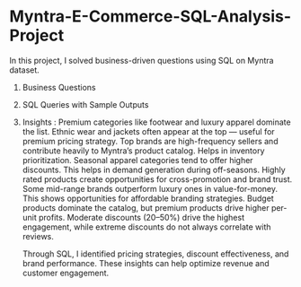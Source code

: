 # Myntra-E-Commerce-SQL-Analysis-Project
In this project, I solved business-driven questions using SQL on Myntra dataset.
1. Business Questions

2. SQL Queries with Sample Outputs

3. Insights :
      Premium categories like footwear and luxury apparel dominate the list.
      Ethnic wear and jackets often appear at the top — useful for premium pricing strategy.
      Top brands are high-frequency sellers and contribute heavily to Myntra’s product catalog. Helps in inventory prioritization.
      Seasonal apparel categories tend to offer higher discounts. This helps in demand generation during off-seasons.
      Highly rated products create opportunities for cross-promotion and brand trust.
      Some mid-range brands outperform luxury ones in value-for-money. This shows opportunities for affordable branding strategies.
      Budget products dominate the catalog, but premium products drive higher per-unit profits.
      Moderate discounts (20–50%) drive the highest engagement, while extreme discounts do not always correlate with reviews.

   Through SQL, I identified pricing strategies, discount effectiveness, and brand performance. These insights can help optimize revenue and customer engagement.
     
